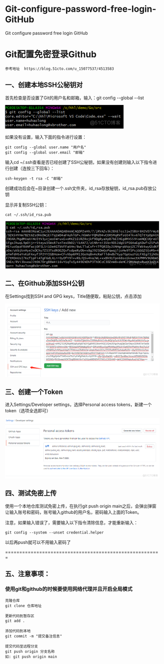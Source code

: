 # Git-configure-password-free-login-GitHub
Git configure password free login GitHub

# **Git配置免密登录Github**

```
参考地址  https://blog.51cto.com/u_15077537/4513583
```



## 一、创建本地SSH公秘钥对

首先检查是否设置了Git的用户名和邮箱，输入：git config --global --list

![Git配置免密登录Github_github](README.assets/watermark,size_16,text_QDUxQ1RP5Y2a5a6i,color_FFFFFF,t_30,g_se,x_10,y_10,shadow_20,type_ZmFuZ3poZW5naGVpdGk=.png)

如果没有设置，输入下面的指令进行设置：

```
git config --global user.name "用户名"
git config --global user.email "邮箱"
```

输入cd ~/.ssh查看是否已经创建了SSH公秘钥，如果没有创建则输入以下指令进行创建（连按三下回车）：

```
ssh-keygen -t rsa -C "邮箱"
```

创建成功后会在~目录创建一个.ssh文件夹，id_rsa存放秘钥，id_rsa.pub存放公钥

显示并复制SSH公钥：

```
cat ~/.ssh/id_rsa.pub
```

![Git配置免密登录Github_git_02](README.assets/watermark,size_16,text_QDUxQ1RP5Y2a5a6i,color_FFFFFF,t_30,g_se,x_10,y_10,shadow_20,type_ZmFuZ3poZW5naGVpdGk=-16550106444994.png)



## 二、在Github添加SSH公钥
在Settings找到SSH and GPG keys，Title随便取，粘贴公钥，点击添加

![Git配置免密登录Github_github_03](README.assets/watermark,size_16,text_QDUxQ1RP5Y2a5a6i,color_FFFFFF,t_30,g_se,x_10,y_10,shadow_20,type_ZmFuZ3poZW5naGVpdGk=-16550106922277.png)

## 三、创建一个Token
进入Settings/Developer settings，选择Personal access tokens，新建一个token（选项全选即可）

![Git配置免密登录Github_其他_04](README.assets/watermark,size_16,text_QDUxQ1RP5Y2a5a6i,color_FFFFFF,t_30,g_se,x_10,y_10,shadow_20,type_ZmFuZ3poZW5naGVpdGk=-165501071544410.png)

## 四、测试免密上传

使用一个本地仓库测试免密上传，在执行git push origin main之后，会弹出弹窗让输入账号和密码，账号输入github的用户名，密码输入上面的Token。

注意，如果输入错误了，需要输入以下指令清除信息，才能重新输入：

```
git config --system --unset credential.helper
```

以后再push就可以不用输入密码了

=======================================================

## 五、注意事项：

### 使用git和github的时候要使用网络代理并且开启全局模式

```
克隆仓库
git clone 仓库地址

更新代码到暂存区
git add .

添加代码到本地
git commit -m "提交备注信息"

提交代码至远程分支
git push origin 分支名称
如: git push origin main
```

